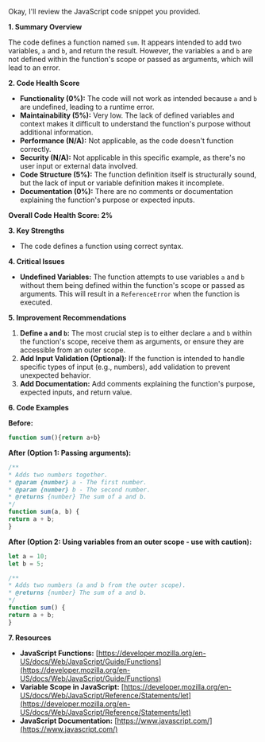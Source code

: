 Okay, I'll review the JavaScript code snippet you provided.

**1. Summary Overview**

The code defines a function named `sum`. It appears intended to add two variables, `a` and `b`, and return the result.
However, the variables `a` and `b` are not defined within the function's scope or passed as arguments, which will lead
to an error.

**2. Code Health Score**

* **Functionality (0%):** The code will not work as intended because `a` and `b` are undefined, leading to a runtime
error.
* **Maintainability (5%):** Very low. The lack of defined variables and context makes it difficult to understand the
function's purpose without additional information.
* **Performance (N/A):** Not applicable, as the code doesn't function correctly.
* **Security (N/A):** Not applicable in this specific example, as there's no user input or external data involved.
* **Code Structure (5%):** The function definition itself is structurally sound, but the lack of input or variable
definition makes it incomplete.
* **Documentation (0%):** There are no comments or documentation explaining the function's purpose or expected inputs.

**Overall Code Health Score: 2%**

**3. Key Strengths**

* The code defines a function using correct syntax.

**4. Critical Issues**

* **Undefined Variables:** The function attempts to use variables `a` and `b` without them being defined within the
function's scope or passed as arguments. This will result in a `ReferenceError` when the function is executed.

**5. Improvement Recommendations**

1. **Define `a` and `b`:** The most crucial step is to either declare `a` and `b` within the function's scope, receive
them as arguments, or ensure they are accessible from an outer scope.
2. **Add Input Validation (Optional):** If the function is intended to handle specific types of input (e.g., numbers),
add validation to prevent unexpected behavior.
3. **Add Documentation:** Add comments explaining the function's purpose, expected inputs, and return value.

**6. Code Examples**

**Before:**

```javascript
function sum(){return a+b}
```

**After (Option 1: Passing arguments):**

```javascript
/**
* Adds two numbers together.
* @param {number} a - The first number.
* @param {number} b - The second number.
* @returns {number} The sum of a and b.
*/
function sum(a, b) {
return a + b;
}
```

**After (Option 2: Using variables from an outer scope - use with caution):**

```javascript
let a = 10;
let b = 5;

/**
* Adds two numbers (a and b from the outer scope).
* @returns {number} The sum of a and b.
*/
function sum() {
return a + b;
}
```

**7. Resources**

* **JavaScript Functions:**
[https://developer.mozilla.org/en-US/docs/Web/JavaScript/Guide/Functions](https://developer.mozilla.org/en-US/docs/Web/JavaScript/Guide/Functions)
* **Variable Scope in JavaScript:**
[https://developer.mozilla.org/en-US/docs/Web/JavaScript/Reference/Statements/let](https://developer.mozilla.org/en-US/docs/Web/JavaScript/Reference/Statements/let)
* **JavaScript Documentation:** [https://www.javascript.com/](https://www.javascript.com/)